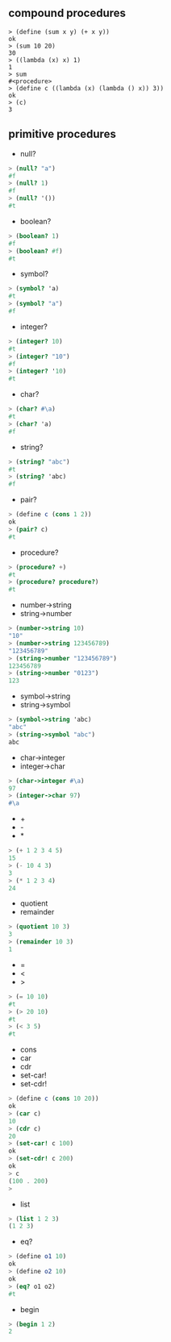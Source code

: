 ## compound procedures

```
> (define (sum x y) (+ x y))
ok
> (sum 10 20)
30
> ((lambda (x) x) 1)
1
> sum
#<procedure>
> (define c ((lambda (x) (lambda () x)) 3))
ok
> (c)
3
```


## primitive procedures

* null?

```scheme
> (null? "a")
#f
> (null? 1)
#f
> (null? '())
#t
```

* boolean?

```scheme
> (boolean? 1)
#f
> (boolean? #f)
#t
```

* symbol?

```scheme
> (symbol? 'a)                   
#t
> (symbol? "a")
#f
```

* integer?

```scheme
> (integer? 10)
#t
> (integer? "10")
#f
> (integer? '10)
#t
```

* char?

```scheme
> (char? #\a)
#t
> (char? 'a)
#f
```

* string?

```scheme
> (string? "abc")
#t
> (string? 'abc)
#f
```

* pair?

```scheme
> (define c (cons 1 2))
ok
> (pair? c)
#t
```

* procedure?

```scheme
> (procedure? +)
#t
> (procedure? procedure?)
#t
```

* number->string
* string->number

```scheme
> (number->string 10)
"10"
> (number->string 123456789)
"123456789"
> (string->number "123456789")
123456789
> (string->number "0123")
123
```

* symbol->string
* string->symbol

```scheme
> (symbol->string 'abc)
"abc"
> (string->symbol "abc")
abc
```

* char->integer
* integer->char

```scheme
> (char->integer #\a)
97
> (integer->char 97)
#\a
```

* \+
* \-
* \*

```scheme
> (+ 1 2 3 4 5)
15
> (- 10 4 3)
3
> (* 1 2 3 4)
24
```

* quotient
* remainder

```scheme
> (quotient 10 3)
3
> (remainder 10 3)
1
```

* =
* <
* \>

```scheme
> (= 10 10)
#t
> (> 20 10)
#t
> (< 3 5)
#t
```

* cons
* car
* cdr
* set-car!
* set-cdr!

```scheme
> (define c (cons 10 20))
ok
> (car c)
10
> (cdr c)
20
> (set-car! c 100)
ok
> (set-cdr! c 200)
ok
> c
(100 . 200)
> 
```

* list

```scheme
> (list 1 2 3)
(1 2 3)
```

* eq?

```scheme
> (define o1 10)
ok
> (define o2 10)
ok
> (eq? o1 o2)
#t
```

* begin
```scheme
> (begin 1 2)
2
```